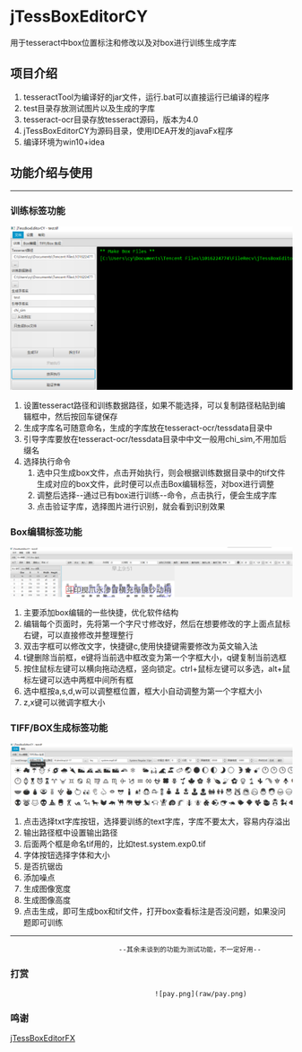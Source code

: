# jTessBoxEditorCY
用于tesseract中box位置标注和修改以及对box进行训练生成字库
## 项目介绍
1. tesseractTool为编译好的jar文件，运行.bat可以直接运行已编译的程序
2. test目录存放测试图片以及生成的字库
3. tesseract-ocr目录存放tesseract源码，版本为4.0
4. jTessBoxEditorCY为源码目录，使用IDEA开发的javaFx程序
5. 编译环境为win10+idea
## 功能介绍与使用
---
### 训练标签功能
![tran.png](raw/tran.jpg) 
1. 设置tesseract路径和训练数据路径，如果不能选择，可以复制路径粘贴到编辑框中，然后按回车键保存
2. 生成字库名可随意命名，生成的字库放在tesseract-ocr/tessdata目录中
3. 引导字库要放在tesseract-ocr/tessdata目录中中文一般用chi_sim,不用加后缀名
4. 选择执行命令
    1. 选中只生成box文件，点击开始执行，则会根据训练数据目录中的tif文件生成对应的box文件，此时便可以点击Box编辑标签，对box进行调整
    2. 调整后选择--通过已有box进行训练--命令，点击执行，便会生成字库
    3. 点击验证字库，选择图片进行识别，就会看到识别效果

### Box编辑标签功能
![box.png](raw/box.jpg) 
1. 主要添加box编辑的一些快捷，优化软件结构
2. 编辑每个页面时，先将第一个字尺寸修改好，然后在想要修改的字上面点鼠标右键，可以直接修改并整理整行
3. 双击字框可以修改文字，快捷键c,使用快捷键需要修改为英文输入法
4. t键删除当前框，e键将当前选中框改变为第一个字框大小，q键复制当前选框
5. 按住鼠标左键可以横向拖动选框，竖向锁定。ctrl+鼠标左键可以多选，alt+鼠标左键可以选中两框中间所有框
6. 选中框按a,s,d,w可以调整框位置，框大小自动调整为第一个字框大小
7. z,x键可以微调字框大小

### TIFF/BOX生成标签功能
![img.png](raw/img.jpg) 
1. 点击选择txt字库按钮，选择要训练的text字库，字库不要太大，容易内存溢出
2. 输出路径框中设置输出路径
3. 后面两个框是命名tif用的，比如test.system.exp0.tif
4. 字体按钮选择字体和大小
5. 是否抗锯齿
6. 添加噪点
6. 生成图像宽度
6. 生成图像高度
6. 点击生成，即可生成box和tif文件，打开box查看标注是否没问题，如果没问题即可训练
---
                               --其余未谈到的功能为测试功能，不一定好用--
### 打赏
										![pay.png](raw/pay.png) 
### 鸣谢
[jTessBoxEditorFX](https://github.com/nguyenq/jTessBoxEditorFX)



